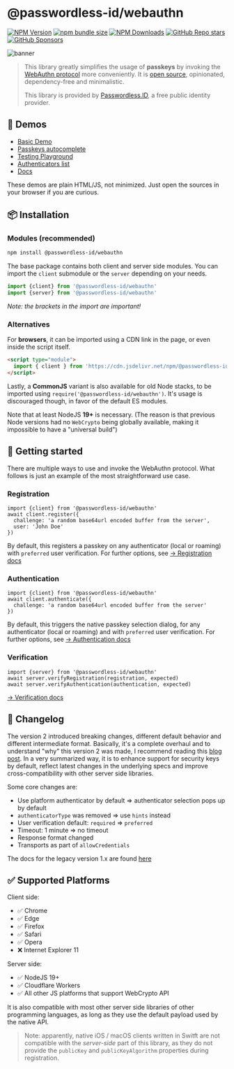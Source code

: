 @passwordless-id/webauthn
=========================

[![NPM Version](https://img.shields.io/npm/v/%40passwordless-id%2Fwebauthn)](https://www.npmjs.com/package/@passwordless-id/webauthn)
[![npm bundle size](https://img.shields.io/bundlephobia/minzip/@passwordless-id/webauthn)](https://bundlephobia.com/package/@passwordless-id/webauthn)
[![NPM Downloads](https://img.shields.io/npm/dm/%40passwordless-id%2Fwebauthn)](https://www.npmjs.com/package/@passwordless-id/webauthn)
[![GitHub Repo stars](https://img.shields.io/github/stars/passwordless-id/webauthn)](https://github.com/passwordless-id/webauthn)
[![GitHub Sponsors](https://img.shields.io/github/sponsors/passwordless-id?style=social&logo=githubsponsors)](https://github.com/sponsors/passwordless-id)


![banner](docs/img/banner-biometric-auth.svg)


> This library greatly simplifies the usage of **passkeys** by invoking the [WebAuthn protocol](https://w3c.github.io/webauthn/) more conveniently. It is [open source](https://github.com/passwordless-id/webauthn), opinionated, dependency-free and minimalistic.
>
> This library is provided by [Passwordless.ID](https://passwordless.id), a free public identity provider.








👀 Demos
---------

- [Basic Demo](https://webauthn.passwordless.id/demos/basic.html)
- [Passkeys autocomplete](https://webauthn.passwordless.id/demos/conditional-ui.html)
- [Testing Playground](https://webauthn.passwordless.id/demos/playground.html)
- [Authenticators list](https://webauthn.passwordless.id/demos/authenticators.html)
- [Docs](https://webauthn.passwordless.id)
  
These demos are plain HTML/JS, not minimized. Just open the sources in your browser if you are curious.



📦 Installation
----------------

### Modules (recommended)

```bash
npm install @passwordless-id/webauthn
```

The base package contains both client and server side modules. You can import the `client` submodule or the `server` depending on your needs.

```js
import {client} from '@passwordless-id/webauthn'
import {server} from '@passwordless-id/webauthn'
```

*Note: the brackets in the import are important!*

### Alternatives

For **browsers**, it can be imported using a CDN link in the page, or even inside the script itself.

```html
<script type="module">
  import { client } from 'https://cdn.jsdelivr.net/npm/@passwordless-id/webauthn';
</script>
```

Lastly, a **CommonJS** variant is also available for old Node stacks, to be imported using `require('@passwordless-id/webauthn')`. It's usage is discouraged though, in favor of the default ES modules.

Note that at least NodeJS **19+** is necessary. (The reason is that previous Node versions had no `WebCrypto` being globally available, making it impossible to have a "universal build")


🚀 Getting started
-------------------

There are multiple ways to use and invoke the WebAuthn protocol.
What follows is just an example of the most straightforward use case. 

### Registration

```
import {client} from '@passwordless-id/webauthn'
await client.register({
  challenge: 'a random base64url encoded buffer from the server',
  user: 'John Doe'
})
```

By default, this registers a passkey on any authenticator (local or roaming) with `preferred` user verification. For further options, see [&rarr; Registration docs](https://webauthn.passwordless.id/registration/)


### Authentication

```
import {client} from '@passwordless-id/webauthn'
await client.authenticate({
  challenge: 'a random base64url encoded buffer from the server'
})
```

By default, this triggers the native passkey selection dialog, for any authenticator (local or roaming) and with  `preferred` user verification. For further options, see [&rarr; Authentication docs](https://webauthn.passwordless.id/authentication/)


### Verification

```
import {server} from '@passwordless-id/webauthn'
await server.verifyRegistration(registration, expected)
await server.verifyAuthentication(authentication, expected)
```

[&rarr; Verification docs](https://webauthn.passwordless.id/verification/)

<!--

🛠️ A tool vs a solution
------------------------

This library is a tool to implement passkeys for your website. Whether it is the main mechanism or to improve an existing authentication system, it is flexible enough to do both. However, you may also need to...

- Register multiple authenticators per account
- Verify e-mail address upon registration
- Have account recovery mechanisms
- Detect suspicious activity
- Upload a user portrait
- Manage the user profile
- ...and so on

Basically, this library is just a tool to realize something bigger. If you just want to "register" and "authenticate" users without dealing with the intricacies, a "solution" like [Passwordless.ID](https://passwordless.id) would be more suited. It's free and (soon) open source too, so there is no need for you to re-invent the wheel.

-->

📃 Changelog
-------------

The version 2 introduced breaking changes, different default behavior and different intermediate format. Basically, it's a complete overhaul and to understand "why" this version 2 was made, I recommend reading this [blog post](https://blog.passwordless.id/passkeys-webauthn-library-v20-is-there#heading-why-a-version-2). In a very summarized way, it is to enhance support for security keys by default, reflect latest changes in the underlying specs and improve cross-compatibility with other server side libraries.

Some core changes are:

- Use platform authenticator by default => authenticator selection pops up by default
- `authenticatorType` was removed => use `hints` instead
- User verification default: `required` => `preferred`
- Timeout: 1 minute => no timeout
- Response format changed
- Transports as part of `allowCredentials`

The docs for the legacy version 1.x are found [here](https://webauthn.passwordless.id/version-1)



✅ Supported Platforms
-----------------------

Client side:

- ✅ Chrome
- ✅ Edge
- ✅ Firefox
- ✅ Safari
- ✅ Opera
- ❌ Internet Explorer 11

Server side:

- ✅ NodeJS 19+
- ✅ Cloudflare Workers
- ✅ All other JS platforms that support WebCrypto API

It is also compatible with most other server side libraries of other programming languages, as long as they use the default payload used by the native API.

> Note: apparently, native iOS / macOS clients written in Switft are not compatible with the *server-side* part of this library, as they do not provide the `publicKey` and `publicKeyAlgorithm` properties during registration.

